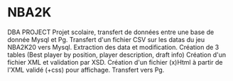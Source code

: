 # NBA2K
DBA PROJECT
Projet scolaire, transfert de données entre une base de donnée Mysql et Pg.
Transfert d'un fichier CSV sur les datas du jeu NBA2K20 vers Mysql.
Extraction des data et modification. Création de 3 tables (Best player by position, player description, draft info)
Création d'un fichier XML et validation par XSD.
Création d'un fichier (x)Html à partir de l'XML validé (+css) pour affichage.
Transfert vers Pg.
